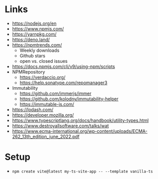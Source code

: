 # Links

* https://nodejs.org/en
* https://www.npmjs.com/
* https://yarnpkg.com/
* https://deno.land/
* https://npmtrends.com/
  * Weekly downloads
  * Github stars
  * open vs. closed issues
* https://docs.npmjs.com/cli/v9/using-npm/scripts
* NPMRepository
  * https://verdaccio.org/
  * https://help.sonatype.com/repomanager3
* Immutability
  * https://github.com/immerjs/immer
  * https://github.com/kolodny/immutability-helper
  * https://immutable-js.com/
* https://lodash.com/
* https://developer.mozilla.org/
* https://www.typescriptlang.org/docs/handbook/utility-types.html
* https://www.destroyallsoftware.com/talks/wat
* https://www.ecma-international.org/wp-content/uploads/ECMA-262_13th_edition_june_2022.pdf

# Setup
* `npm create vite@latest my-ts-vite-app -- --template vanilla-ts`